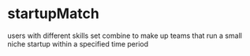 # startupMatch
users with different skills set combine to make up teams that run a small niche startup within a specified time period
